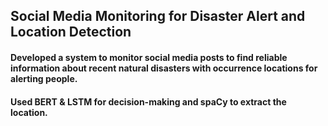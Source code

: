 ## Social Media Monitoring for Disaster Alert and Location Detection
#### Developed a system to monitor social media posts to find reliable information about recent natural disasters with occurrence locations for alerting people.
#### Used BERT & LSTM for decision-making and spaCy to extract the location.
